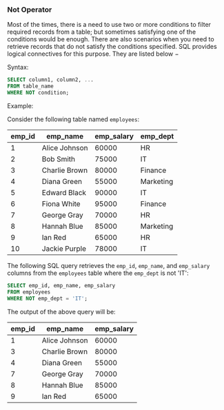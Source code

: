 ### Not Operator

Most of the times, there is a need to use two or more conditions to filter required records from a table; but sometimes satisfying one of the conditions would be enough. There are also scenarios when you need to retrieve records that do not satisfy the conditions specified. SQL provides logical connectives for this purpose. They are listed below −

Syntax:
```sql
SELECT column1, column2, ...
FROM table_name
WHERE NOT condition;
```

Example:

Consider the following table named `employees`:

| emp_id | emp_name      | emp_salary | emp_dept  |
|--------|---------------|------------|-----------|
| 1      | Alice Johnson | 60000      | HR        |
| 2      | Bob Smith     | 75000      | IT        |
| 3      | Charlie Brown | 80000      | Finance   |
| 4      | Diana Green   | 55000      | Marketing |
| 5      | Edward Black  | 90000      | IT        |
| 6      | Fiona White   | 95000      | Finance   |
| 7      | George Gray   | 70000      | HR        |
| 8      | Hannah Blue   | 85000      | Marketing |
| 9      | Ian Red       | 65000      | HR        |
| 10     | Jackie Purple | 78000      | IT        |

The following SQL query retrieves the `emp_id`, `emp_name`, and `emp_salary` columns from the `employees` table where the `emp_dept` is not 'IT':
```sql
SELECT emp_id, emp_name, emp_salary
FROM employees
WHERE NOT emp_dept = 'IT';
```

The output of the above query will be:

| emp_id | emp_name      | emp_salary |
|--------|---------------|------------|
| 1      | Alice Johnson | 60000      |
| 3      | Charlie Brown | 80000      |
| 4      | Diana Green   | 55000      |
| 7      | George Gray   | 70000      |
| 8      | Hannah Blue   | 85000      |
| 9      | Ian Red       | 65000      |
```

